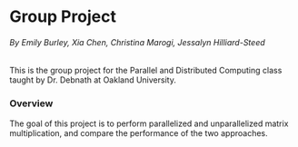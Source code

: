 # Group Project  
###### By Emily Burley, Xia Chen, Christina Marogi, Jessalyn Hilliard-Steed  

This is the group project for the Parallel and Distributed Computing class taught by Dr. Debnath at Oakland University.

### Overview  

The goal of this project is to perform parallelized and unparallelized matrix multiplication, and compare the performance of the two approaches.  
